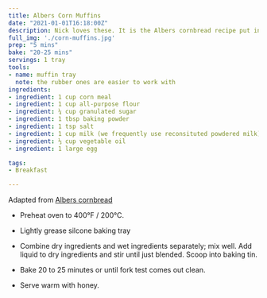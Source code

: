 ```yaml
---
title: Albers Corn Muffins
date: "2021-01-01T16:18:00Z"
description: Nick loves these. It is the Albers cornbread recipe put into a muffin mold.
full_img: './corn-muffins.jpg'
prep: "5 mins"
bake: "20-25 mins"
servings: 1 tray
tools:
- name: muffin tray
  note: the rubber ones are easier to work with
ingredients:
- ingredient: 1 cup corn meal
- ingredient: 1 cup all-purpose flour
- ingredient: ¼ cup granulated sugar
- ingredient: 1 tbsp baking powder
- ingredient: 1 tsp salt
- ingredient: 1 cup milk (we frequently use reconsituted powdered milk)
- ingredient: ⅓ cup vegetable oil
- ingredient: 1 large egg

tags:
- Breakfast

---
```


Adapted from [Albers cornbread](http://alberscorn.com/albers-corn-bread/) 

* Preheat oven to 400°F / 200°C.

* Lightly grease silcone baking tray

* Combine dry ingredients and wet ingredients separately; mix well. Add liquid to dry ingredients and stir until just blended. Scoop into baking tin.

* Bake 20 to 25 minutes or until fork test comes out clean.

* Serve warm with honey.


